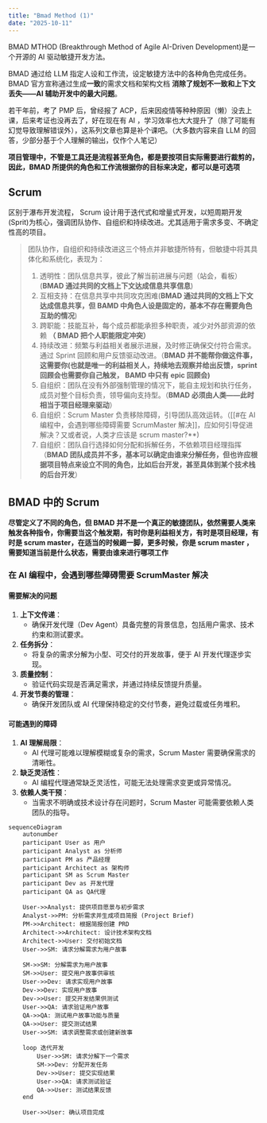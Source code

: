 ```yaml
---
title: "Bmad Method (1)"
date: "2025-10-11"
---
```


BMAD MTHOD (Breakthrough Method of Agile AI-Driven Development)是一个开源的 AI 驱动敏捷开发方法。

BMAD 通过给 LLM 指定人设和工作流，设定敏捷方法中的各种角色完成任务。
BMAD 官方宣称通过生成**一致**的需求文档和架构文档 **消除了规划不一致和上下文丢失——AI 辅助开发中的最大问题**。

若干年前，考了 PMP 后，曾经报了 ACP，后来因疫情等种种原因（懒）没去上课，后来考证也没再去了，好在现在有 AI ，学习效率也大大提升了（除了可能有幻觉导致理解错误外），这系列文章也算是补个课吧。（大多数内容来自 LLM 的回答，少部分基于个人理解的输出，仅作个人笔记）

**项目管理中，不管是工具还是流程甚至角色，都是要按项目实际需要进行裁剪的，因此，BMAD 所提供的角色和工作流根据你的目标来决定，都可以是可选项**

## Scrum

区别于瀑布开发流程， Scrum 设计用于迭代式和增量式开发，以短周期开发(Sprit)为核心，强调团队协作、自组织和持续改进。尤其适用于需求多变、不确定性高的项目。



> 团队协作，自组织和持续改进这三个特点并非敏捷所特有，但敏捷中将其具体化和系统化，表现为：
> 1. 透明性：团队信息共享，彼此了解当前进展与问题（站会，看板）(**BMAD 通过共同的文档上下文达成信息共享信息**)
> 2. 互相支持：在信息共享中共同攻克困难(**BMAD 通过共同的文档上下文达成信息共享，但 BAMD 中角色人设是固定的，基本不存在需要角色互助的情况**)
> 3. 跨职能：技能互补，每个成员都能承担多种职责，减少对外部资源的依赖 **（ BMAD 把个人职能限定冲突）**
> 4. 持续改进：频繁与利益相关者展示进展，及时修正确保交付符合需求。通过 Sprint 回顾和用户反馈驱动改进。（**BMAD 并不能帮你做这件事，这需要你(也就是唯一的利益相关人，持续地去观察并给出反馈，sprint 回顾会也需要你自己触发， BAMD 中只有 epic 回顾会)**
> 5. 自组织：团队在没有外部强制管理的情况下，能自主规划和执行任务，成员对整个目标负责，领导偏向支持型。（**BMAD 必须由人类——此时相当于项目经理来驱动**）
> 6. 自组织：Scrum Master 负责移除障碍，引导团队高效运转。（[[#在 AI 编程中，会遇到哪些障碍需要 ScrumMaster 解决]]，应如何引导促进解决？又或者说，人类才应该是 scrum master?**)
> 7. 自组织：团队自行选择如何分配和拆解任务，不依赖项目经理指挥（**BMAD 团队成员并不多，基本可以确定由谁来分解任务，但也许应根据项目特点来设立不同的角色，比如后台开发，甚至具体到某个技术栈的后台开发**）

## BMAD 中的 Scrum

**尽管定义了不同的角色，但 BMAD 并不是一个真正的敏捷团队，依然需要人类来触发各种指令，你需要当这个触发期，有时你是利益相关方，有时是项目经理，有时是 scrum master，在适当的时候踢一脚，更多时候，你是 scrum master ，需要知道当前是什么状态，需要由谁来进行哪项工作**

### 在 AI 编程中，会遇到哪些障碍需要 ScrumMaster 解决

#### **需要解决的问题**

1. **上下文传递**：
    - 确保开发代理（Dev Agent）具备完整的背景信息，包括用户需求、技术约束和测试要求。
2. **任务拆分**：
    - 将复杂的需求分解为小型、可交付的开发故事，便于 AI 开发代理逐步实现。
3. **质量控制**：
    - 验证代码实现是否满足需求，并通过持续反馈提升质量。
4. **开发节奏的管理**：
    - 确保开发团队或 AI 代理保持稳定的交付节奏，避免过载或任务堆积。

#### **可能遇到的障碍**

1. **AI 理解局限**：
    - AI 代理可能难以理解模糊或复杂的需求，Scrum Master 需要确保需求的清晰性。
2. **缺乏灵活性**：
    - AI 编程代理通常缺乏灵活性，可能无法处理需求变更或异常情况。
3. **依赖人类干预**：
    - 当需求不明确或技术设计存在问题时，Scrum Master 可能需要依赖人类团队的指导。

```mermaid
sequenceDiagram
    autonumber
    participant User as 用户
    participant Analyst as 分析师
    participant PM as 产品经理
    participant Architect as 架构师
    participant SM as Scrum Master
    participant Dev as 开发代理
    participant QA as QA代理

    User->>Analyst: 提供项目愿景与初步需求
    Analyst->>PM: 分析需求并生成项目简报 (Project Brief)
    PM->>Architect: 根据简报创建 PRD
    Architect->>Architect: 设计技术架构文档
    Architect->>User: 交付初始文档
    User->>SM: 请求分解需求为用户故事

    SM->>SM: 分解需求为用户故事
    SM->>User: 提交用户故事供审核
    User->>Dev: 请求实现用户故事
    Dev->>Dev: 实现用户故事
    Dev->>User: 提交开发结果供测试
    User->>QA: 请求验证用户故事
    QA->>QA: 测试用户故事功能与质量
    QA->>User: 提交测试结果
    User->>SM: 请求调整需求或创建新故事

    loop 迭代开发
        User->>SM: 请求分解下一个需求
        SM->>Dev: 分配开发任务
        Dev->>User: 提交实现结果
        User->>QA: 请求测试验证
        QA->>User: 测试结果反馈
    end

    User->>User: 确认项目完成
```